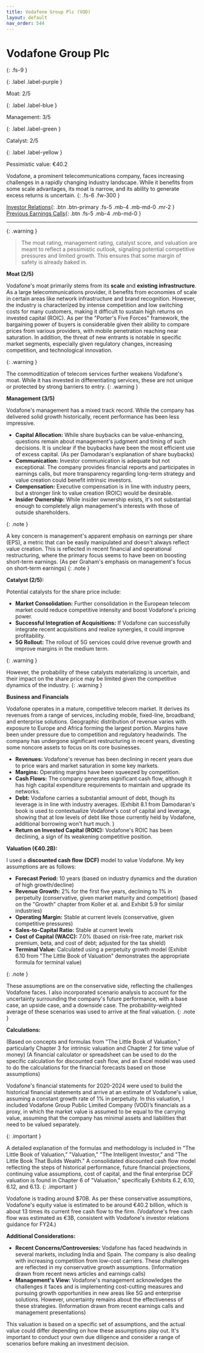 ```yaml
---
title: Vodafone Group Plc (VOD)
layout: default
nav_order: 544
---
```


# Vodafone Group Plc
{: .fs-9 }

{: .label .label-purple }

Moat: 2/5

{: .label .label-blue }

Management: 3/5

{: .label .label-green }

Catalyst: 2/5

{: .label .label-yellow }

Pessimistic value: €40.2

Vodafone, a prominent telecommunications company, faces increasing challenges in a rapidly changing industry landscape. While it benefits from some scale advantages, its moat is narrow, and its ability to generate excess returns is uncertain.
{: .fs-6 .fw-300 }

[Investor Relations](https://www.google.com/search?q=VOD+investor+relations){: .btn .btn-primary .fs-5 .mb-4 .mb-md-0 .mr-2 }
[Previous Earnings Calls](https://discountingcashflows.com/company/VOD/transcripts/){: .btn .fs-5 .mb-4 .mb-md-0 }

---

{: .warning } 
>The moat rating, management rating, catalyst score, and valuation are meant to reflect a pessimistic outlook, signaling potential competitive pressures and limited growth. This ensures that some margin of safety is already baked in.


**Moat (2/5)**

Vodafone's moat primarily stems from its **scale** and **existing infrastructure**.  As a large telecommunications provider, it benefits from economies of scale in certain areas like network infrastructure and brand recognition. However, the industry is characterized by intense competition and low switching costs for many customers, making it difficult to sustain high returns on invested capital (ROIC). As per the "Porter's Five Forces" framework, the bargaining power of buyers is considerable given their ability to compare prices from various providers, with mobile penetration reaching near saturation. In addition, the threat of new entrants is notable in specific market segments, especially given regulatory changes, increasing competition, and technological innovation.

{: .warning }

The commoditization of telecom services further weakens Vodafone's moat. While it has invested in differentiating services, these are not unique or protected by strong barriers to entry.
{: .warning }


**Management (3/5)**

Vodafone's management has a mixed track record. While the company has delivered solid growth historically, recent performance has been less impressive.  

* **Capital Allocation:** While share buybacks can be value-enhancing, questions remain about management's judgment and timing of such decisions. It is unclear if the buybacks have been the most efficient use of excess capital. (As per Damodaran's explanation of share buybacks)
* **Communication:**  Investor communication is adequate but not exceptional. The company provides financial reports and participates in earnings calls, but more transparency regarding long-term strategy and value creation could benefit intrinsic investors.
* **Compensation:** Executive compensation is in line with industry peers, but a stronger link to value creation (ROIC) would be desirable.
* **Insider Ownership:**  While insider ownership exists, it's not substantial enough to completely align management's interests with those of outside shareholders. 


{: .note }

A key concern is management's apparent emphasis on earnings per share (EPS), a metric that can be easily manipulated and doesn't always reflect value creation.  This is reflected in recent financial and operational restructuring, where the primary focus seems to have been on boosting short-term earnings. (As per Graham's emphasis on management's focus on short-term earnings)
{: .note }



**Catalyst (2/5):**

Potential catalysts for the share price include:

* **Market Consolidation:**  Further consolidation in the European telecom market could reduce competitive intensity and boost Vodafone's pricing power.
* **Successful Integration of Acquisitions:** If Vodafone can successfully integrate recent acquisitions and realize synergies, it could improve profitability.
* **5G Rollout:**  The rollout of 5G services could drive revenue growth and improve margins in the medium term.

{: .warning }

However, the probability of these catalysts materializing is uncertain, and their impact on the share price may be limited given the competitive dynamics of the industry.
{: .warning }


**Business and Financials**

Vodafone operates in a mature, competitive telecom market. It derives its revenues from a range of services, including mobile, fixed-line, broadband, and enterprise solutions. Geographic distribution of revenue varies with exposure to Europe and Africa forming the largest portion. Margins have been under pressure due to competition and regulatory headwinds. The company has undergone significant restructuring in recent years, divesting some noncore assets to focus on its core businesses.

* **Revenues:** Vodafone's revenue has been declining in recent years due to price wars and market saturation in some key markets. 
* **Margins:** Operating margins have been squeezed by competition. 
* **Cash Flows:** The company generates significant cash flow, although it has high capital expenditure requirements to maintain and upgrade its networks.
* **Debt:** Vodafone carries a substantial amount of debt, though its leverage is in line with industry averages. (Exhibit 8.1 from Damodaran's book is used to contextualize Vodafone's cost of capital and leverage, showing that at low levels of debt like those currently held by Vodafone, additional borrowing won't hurt much. )
* **Return on Invested Capital (ROIC):**  Vodafone's ROIC has been declining, a sign of its weakening competitive position.


**Valuation (€40.2B):**

I used a **discounted cash flow (DCF)** model to value Vodafone. My key assumptions are as follows:

* **Forecast Period:** 10 years (based on industry dynamics and the duration of high growth/decline) 
* **Revenue Growth:**  2% for the first five years, declining to 1% in perpetuity (conservative, given market maturity and competition) (based on the "Growth" chapter from Koller et al. and Exhibit 5.9 for similar industries)
* **Operating Margin:**  Stable at current levels (conservative, given competitive pressures)
* **Sales-to-Capital Ratio:**  Stable at current levels
* **Cost of Capital (WACC):** 7.0% (based on risk-free rate, market risk premium, beta, and cost of debt; adjusted for the tax shield)
* **Terminal Value:**  Calculated using a perpetuity growth model (Exhibit 6.10 from "The Little Book of Valuation" demonstrates the appropriate formula for terminal value)

{: .note }

These assumptions are on the conservative side, reflecting the challenges Vodafone faces. I also incorporated scenario analysis to account for the uncertainty surrounding the company's future performance, with a base case, an upside case, and a downside case. The probability-weighted average of these scenarios was used to arrive at the final valuation.
{: .note }



**Calculations:**

(Based on concepts and formulas from "The Little Book of Valuation," particularly Chapter 3 for intrinsic valuation and Chapter 2 for time value of money)
(A financial calculator or spreadsheet can be used to do the specific calculation for discounted cash flow, and an Excel model was used to do the calculations for the financial forecasts based on those assumptions)


Vodafone's financial statements for 2020-2024 were used to build the historical financial statements and arrive at an estimate of Vodafone's value, assuming a constant growth rate of 1% in perpetuity. In this valuation, I included Vodafone Group Public Limited Company (VOD)’s financials as a proxy, in which the market value is assumed to be equal to the carrying value, assuming that the company has minimal assets and liabilities that need to be valued separately.

{: .important }

A detailed explanation of the formulas and methodology is included in "The Little Book of Valuation," "Valuation," "The Intelligent Investor," and "The Little Book That Builds Wealth."  A consolidated discounted cash flow model reflecting the steps of historical performance, future financial projections, continuing value assumptions, cost of capital, and the final enterprise DCF valuation is found in Chapter 6 of "Valuation," specifically Exhibits 6.2, 6.10, 6.12, and 6.13.
{: .important }


Vodafone is trading around $70B. As per these conservative assumptions, Vodafone's equity value is estimated to be around €40.2 billion, which is about 13 times its current free cash flow to the firm. (Vodafone's free cash flow was estimated as €3B, consistent with Vodafone's investor relations guidance for FY24.) 

**Additional Considerations:**

* **Recent Concerns/Controversies:** Vodafone has faced headwinds in several markets, including India and Spain. The company is also dealing with increasing competition from low-cost carriers.  These challenges are reflected in my conservative growth assumptions. (Information drawn from recent news articles and earnings calls)
* **Management's View:** Vodafone's management acknowledges the challenges it faces and is implementing cost-cutting measures and pursuing growth opportunities in new areas like 5G and enterprise solutions. However, uncertainty remains about the effectiveness of these strategies. (Information drawn from recent earnings calls and management presentations)


This valuation is based on a specific set of assumptions, and the actual value could differ depending on how these assumptions play out. It's important to conduct your own due diligence and consider a range of scenarios before making an investment decision.